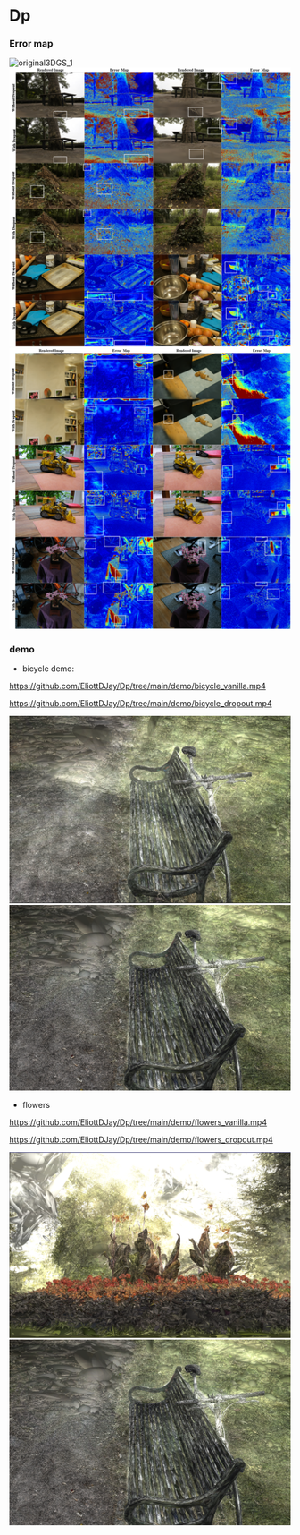# Dp

### Error map
![original3DGS_1](demo/original3DGS_1.png)
![original3DGS_1](demo/original3DGS_2.png)
![original3DGS_1](demo/original3DGS_3.png)


### demo

- bicycle
demo:

https://github.com/EliottDJay/Dp/tree/main/demo/bicycle_vanilla.mp4

https://github.com/EliottDJay/Dp/tree/main/demo/bicycle_dropout.mp4

![bicycle_dropout_ellipsodis](demo/bicycle_dropout_ellipsodises19.png)
![bicycle_vanilla_epllisodis19](demo/bicycle_vanilla_epllisodis19.png)

- flowers

https://github.com/EliottDJay/Dp/tree/main/demo/flowers_vanilla.mp4

https://github.com/EliottDJay/Dp/tree/main/demo/flowers_dropout.mp4

![flower_dropout_ellipsoids24](demo/flower_dropout_ellipsoids24.png)
![bicycle_vanilla_epllisodis19](demo/bicycle_vanilla_epllisodis19.png)
